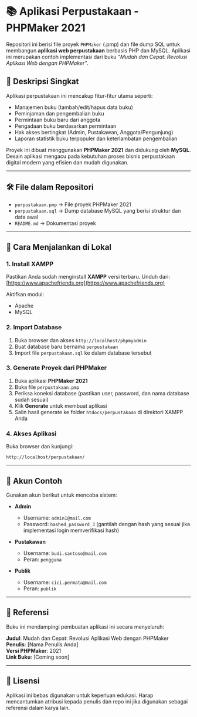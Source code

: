 # 📚 Aplikasi Perpustakaan - PHPMaker 2021

Repositori ini berisi file proyek `PHPMaker` (.pmp) dan file dump SQL untuk membangun **aplikasi web perpustakaan** berbasis PHP dan MySQL. Aplikasi ini merupakan contoh implementasi dari buku _"Mudah dan Cepat: Revolusi Aplikasi Web dengan PHPMaker"_.

## 🧾 Deskripsi Singkat

Aplikasi perpustakaan ini mencakup fitur-fitur utama seperti:

- Manajemen buku (tambah/edit/hapus data buku)
- Peminjaman dan pengembalian buku
- Permintaan buku baru dari anggota
- Pengadaan buku berdasarkan permintaan
- Hak akses bertingkat (Admin, Pustakawan, Anggota/Pengunjung)
- Laporan statistik buku terpopuler dan keterlambatan pengembalian

Proyek ini dibuat menggunakan **PHPMaker 2021** dan didukung oleh **MySQL**. Desain aplikasi mengacu pada kebutuhan proses bisnis perpustakaan digital modern yang efisien dan mudah digunakan.

---

## 🛠️ File dalam Repositori

- `perpustakaan.pmp` → File proyek PHPMaker 2021
- `perpustakaan.sql` → Dump database MySQL yang berisi struktur dan data awal
- `README.md` → Dokumentasi proyek

---

## 🚀 Cara Menjalankan di Lokal

### 1. Install XAMPP
Pastikan Anda sudah menginstall **XAMPP** versi terbaru. Unduh dari: [https://www.apachefriends.org](https://www.apachefriends.org)

Aktifkan modul:
- Apache
- MySQL

### 2. Import Database
1. Buka browser dan akses `http://localhost/phpmyadmin`
2. Buat database baru bernama `perpustakaan`
3. Import file `perpustakaan.sql` ke dalam database tersebut

### 3. Generate Proyek dari PHPMaker
1. Buka aplikasi **PHPMaker 2021**
2. Buka file `perpustakaan.pmp`
3. Periksa koneksi database (pastikan user, password, dan nama database sudah sesuai)
4. Klik **Generate** untuk membuat aplikasi
5. Salin hasil generate ke folder `htdocs/perpustakaan` di direktori XAMPP Anda

### 4. Akses Aplikasi
Buka browser dan kunjungi:
```
http://localhost/perpustakaan/
```

---

## 👤 Akun Contoh

Gunakan akun berikut untuk mencoba sistem:

- **Admin**
  - Username: `admin1@mail.com`
  - Password: `hashed_password_3` (gantilah dengan hash yang sesuai jika implementasi login memverifikasi hash)

- **Pustakawan**
  - Username: `budi.santoso@mail.com`
  - Peran: `pengguna`

- **Publik**
  - Username: `cici.permata@mail.com`
  - Peran: `publik`

---

## 📘 Referensi
Buku ini mendampingi pembuatan aplikasi ini secara menyeluruh:

**Judul**: Mudah dan Cepat: Revolusi Aplikasi Web dengan PHPMaker  
**Penulis**: [Nama Penulis Anda]  
**Versi PHPMaker**: 2021  
**Link Buku**: [Coming soon]

---

## 🤝 Lisensi

Aplikasi ini bebas digunakan untuk keperluan edukasi. Harap mencantumkan atribusi kepada penulis dan repo ini jika digunakan sebagai referensi dalam karya lain.